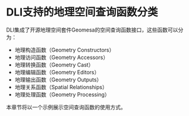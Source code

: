 # DLI支持的地理空间查询函数分类<a name="dli_01_0396"></a>

DLI集成了开源地理空间套件Geomesa的空间查询函数接口，这些函数可以分为：

-   地理构造函数（Geometry Constructors）
-   地理访问函数（Geometry Accessors）
-   地理转换函数（Geometry Cast）
-   地理编辑函数（Geometry Editors）
-   地理输出函数（Geometry Outputs）
-   地理关系函数（Spatial Relationships）
-   地理处理函数（Geometry Processing）

本章节将以一个示例展示空间查询函数的使用方式。


